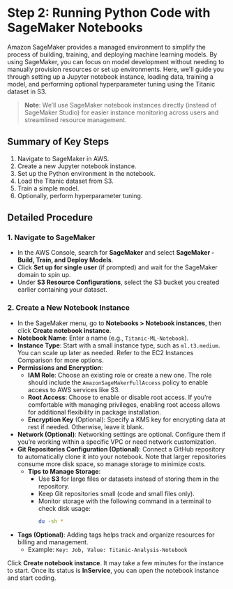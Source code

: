 # Step 2: Running Python Code with SageMaker Notebooks

Amazon SageMaker provides a managed environment to simplify the process of building, training, and deploying machine learning models. By using SageMaker, you can focus on model development without needing to manually provision resources or set up environments. Here, we'll guide you through setting up a Jupyter notebook instance, loading data, training a model, and performing optional hyperparameter tuning using the Titanic dataset in S3.

> **Note**: We’ll use SageMaker notebook instances directly (instead of SageMaker Studio) for easier instance monitoring across users and streamlined resource management.

## Summary of Key Steps
1. Navigate to SageMaker in AWS.
2. Create a new Jupyter notebook instance.
3. Set up the Python environment in the notebook.
4. Load the Titanic dataset from S3.
5. Train a simple model.
6. Optionally, perform hyperparameter tuning.

## Detailed Procedure

### 1. Navigate to SageMaker
- In the AWS Console, search for **SageMaker** and select **SageMaker - Build, Train, and Deploy Models**.
- Click **Set up for single user** (if prompted) and wait for the SageMaker domain to spin up.
- Under **S3 Resource Configurations**, select the S3 bucket you created earlier containing your dataset.

### 2. Create a New Notebook Instance
- In the SageMaker menu, go to **Notebooks > Notebook instances**, then click **Create notebook instance**.
- **Notebook Name**: Enter a name (e.g., `Titanic-ML-Notebook`).
- **Instance Type**: Start with a small instance type, such as `ml.t3.medium`. You can scale up later as needed. Refer to the EC2 Instances Comparison for more options.
- **Permissions and Encryption**:
   - **IAM Role**: Choose an existing role or create a new one. The role should include the `AmazonSageMakerFullAccess` policy to enable access to AWS services like S3.
   - **Root Access**: Choose to enable or disable root access. If you’re comfortable with managing privileges, enabling root access allows for additional flexibility in package installation.
   - **Encryption Key** (Optional): Specify a KMS key for encrypting data at rest if needed. Otherwise, leave it blank.
- **Network (Optional)**: Networking settings are optional. Configure them if you’re working within a specific VPC or need network customization.
- **Git Repositories Configuration (Optional)**: Connect a GitHub repository to automatically clone it into your notebook. Note that larger repositories consume more disk space, so manage storage to minimize costs.
   - **Tips to Manage Storage**:
     - Use **S3** for large files or datasets instead of storing them in the repository.
     - Keep Git repositories small (code and small files only).
     - Monitor storage with the following command in a terminal to check disk usage:
       ```bash
       du -sh *
       ```
- **Tags (Optional)**: Adding tags helps track and organize resources for billing and management.
   - Example: `Key: Job, Value: Titanic-Analysis-Notebook`

Click **Create notebook instance**. It may take a few minutes for the instance to start. Once its status is **InService**, you can open the notebook instance and start coding.
